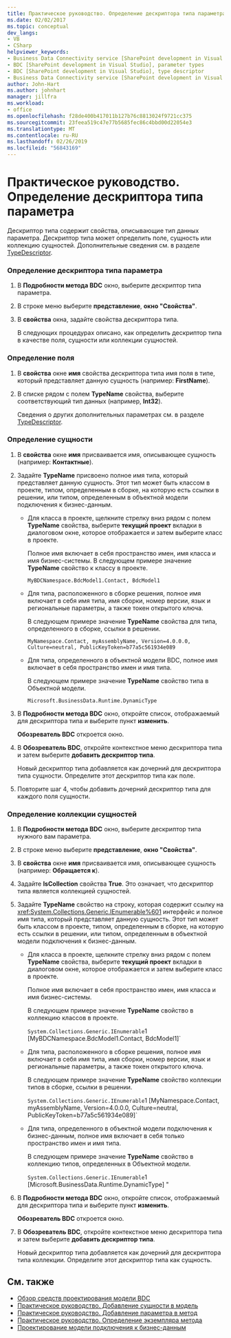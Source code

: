 ```yaml
---
title: Практическое руководство. Определение дескриптора типа параметра | Документация Майкрософт
ms.date: 02/02/2017
ms.topic: conceptual
dev_langs:
- VB
- CSharp
helpviewer_keywords:
- Business Data Connectivity service [SharePoint development in Visual Studio], type descriptor
- BDC [SharePoint development in Visual Studio], parameter types
- BDC [SharePoint development in Visual Studio], type descriptor
- Business Data Connectivity service [SharePoint development in Visual Studio], parameter types
author: John-Hart
ms.author: johnhart
manager: jillfra
ms.workload:
- office
ms.openlocfilehash: f28de400b417011b127b76c8813024f9721cc375
ms.sourcegitcommit: 23feea519c47e77b5685fec86c4bbd00d22054e3
ms.translationtype: MT
ms.contentlocale: ru-RU
ms.lasthandoff: 02/26/2019
ms.locfileid: "56843169"
---
```

# <a name="how-to-define-the-type-descriptor-of-a-parameter"></a>Практическое руководство. Определение дескриптора типа параметра
  Дескриптор типа содержит свойства, описывающие тип данных параметра. Дескриптор типа может определить поле, сущность или коллекцию сущностей. Дополнительные сведения см. в разделе [TypeDescriptor](/previous-versions/office/developer/sharepoint-2007/ms543392\(v\=office.12\)).

### <a name="to-define-the-type-descriptor-of-a-parameter"></a>Определение дескриптора типа параметра

1.  В **Подробности метода BDC** окно, выберите дескриптор типа параметра.

2.  В строке меню выберите **представление**, **окно "Свойства"**.

3.  В **свойства** окна, задайте свойства дескриптора типа.

     В следующих процедурах описано, как определить дескриптор типа в качестве поля, сущности или коллекции сущностей.

### <a name="to-define-a-field"></a>Определение поля

1.  В **свойства** окне **имя** свойства дескриптора типа имя поля в типе, который представляет данную сущность (например: **FirstName**).

2.  В списке рядом с полем **TypeName** свойства, выберите соответствующий тип данных (например, **Int32**).

     Сведения о других дополнительных параметрах см. в разделе [TypeDescriptor](/previous-versions/office/developer/sharepoint-2007/ms543392\(v\=office.12\)).

### <a name="to-define-an-entity"></a>Определение сущности

1.  В **свойства** окне **имя** присваивается имя, описывающее сущность (например: **Контактные**).

2.  Задайте **TypeName** присвоено полное имя типа, который представляет данную сущность. Этот тип может быть классом в проекте, типом, определенным в сборке, на которую есть ссылки в решении, или типом, определенным в объектной модели подключения к бизнес-данным.

    -   Для класса в проекте, щелкните стрелку вниз рядом с полем **TypeName** свойства, выберите **текущий проект** вкладки в диалоговом окне, которое отображается и затем выберите класс в проекте.

         Полное имя включает в себя пространство имен, имя класса и имя бизнес-системы. В следующем примере значение **TypeName** свойство к классу в проекте.

         `MyBDCNamespace.BdcModel1.Contact, BdcModel1`

    -   Для типа, расположенного в сборке решения, полное имя включает в себя имя типа, имя сборки, номер версии, язык и региональные параметры, а также токен открытого ключа.

         В следующем примере значение **TypeName** свойства для типа, определенного в сборке, ссылки в решении.

         `MyNamespace.Contact, myAssemblyName, Version=4.0.0.0, Culture=neutral, PublicKeyToken=b77a5c561934e089`

    -   Для типа, определенного в объектной модели BDC, полное имя включает в себя пространство имен и имя типа.

         В следующем примере значение **TypeName** свойство типа в Объектной модели.

         `Microsoft.BusinessData.Runtime.DynamicType`

3.  В **Подробности метода BDC** окно, откройте список, отображаемый для дескриптора типа и выберите пункт **изменить**.

     **Обозреватель BDC** откроется окно.

4.  В **Обозреватель BDC**, откройте контекстное меню дескриптора типа и затем выберите **добавить дескриптор типа**.

     Новый дескриптор типа добавляется как дочерний для дескриптора типа сущности. Определите этот дескриптор типа как поле.

5.  Повторите шаг 4, чтобы добавить дочерний дескриптор типа для каждого поля сущности.

### <a name="to-define-a-collection-of-entities"></a>Определение коллекции сущностей

1. В **Подробности метода BDC** окно, выберите дескриптор типа нужного вам параметра.

2. В строке меню выберите **представление**, **окно "Свойства"**.

3. В **свойства** окне **имя** присваивается имя, описывающее сущность (например: **Обращается к**).

4. Задайте **IsCollection** свойства **True**. Это означает, что дескриптор типа является коллекцией сущностей.

5. Задайте **TypeName** свойство на строку, которая содержит ссылку на <xref:System.Collections.Generic.IEnumerable%601> интерфейс и полное имя типа, который представляет данную сущность. Этот тип может быть классом в проекте, типом, определенным в сборке, на которую есть ссылки в решении, или типом, определенным в объектной модели подключения к бизнес-данным.

   - Для класса в проекте, щелкните стрелку вниз рядом с полем **TypeName** свойства, выберите **текущий проект** вкладки в диалоговом окне, которое отображается и затем выберите класс в проекте.

      Полное имя включает в себя пространство имен, имя класса и имя бизнес-системы.

      В следующем примере значение **TypeName** свойство в коллекцию классов в проекте.

      `System.Collections.Generic.IEnumerable`1 [MyBDCNamespace.BdcModel1.Contact, BdcModel1]`

   - Для типа, расположенного в сборке решения, полное имя включает в себя имя типа, имя сборки, номер версии, язык и региональные параметры, а также токен открытого ключа.

      В следующем примере значение **TypeName** свойство коллекции типов в сборке, ссылки в решении.

      `System.Collections.Generic.IEnumerable`1 [MyNamespace.Contact, myAssemblyName, Version=4.0.0.0, Culture=neutral, PublicKeyToken=b77a5c561934e089]`

   - Для типа, определенного в объектной модели подключения к бизнес-данным, полное имя включает в себя только пространство имен и имя типа.

      В следующем примере значение **TypeName** свойство в коллекцию типов, определенных в Объектной модели.

      `System.Collections.Generic.IEnumerable`1 [Microsoft.BusinessData.Runtime.DynamicType] "

6. В **Подробности метода BDC** окно, откройте список, отображаемый для дескриптора типа и выберите пункт **изменить**.

    **Обозреватель BDC** откроется окно.

7. В **Обозреватель BDC**, откройте контекстное меню дескриптора типа и затем выберите **добавить дескриптор типа**.

    Новый дескриптор типа добавляется как дочерний для дескриптора типа коллекции. Определите этот дескриптор типа как сущность.

## <a name="see-also"></a>См. также
- [Обзор средств проектирования модели BDC](../sharepoint/bdc-model-design-tools-overview.md)
- [Практическое руководство. Добавление сущности в модель](../sharepoint/how-to-add-an-entity-to-a-model.md)
- [Практическое руководство. Добавление параметра в метод](../sharepoint/how-to-add-a-parameter-to-a-method.md)
- [Практическое руководство. Определение экземпляра метода](../sharepoint/how-to-define-a-method-instance.md)
- [Проектирование модели подключения к бизнес-данным](../sharepoint/designing-a-business-data-connectivity-model.md)
